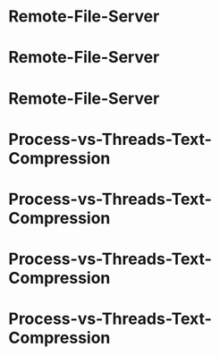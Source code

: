 # Remote-File-Server
# Remote-File-Server
# Remote-File-Server
# Process-vs-Threads-Text-Compression
# Process-vs-Threads-Text-Compression
# Process-vs-Threads-Text-Compression
# Process-vs-Threads-Text-Compression
